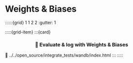 # Weights & Biases

::::::{grid} 1 1 2 2
:gutter: 1

:::::{grid-item}
:::{card} <h3><center>🐝  Evaluate & log with **Weights & Biases**</center></h3>
:link: ../../open_source/integrate_tests/wandb/index.html
:::
:::::
